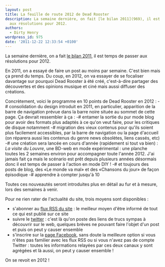```yaml
---
layout: post
title: La feuille de route 2012 de Dead Rooster
description: La semaine dernière, on fait [le bilan 2011](969), il est temps de passer
  aux résolutions pour 2012.
authors:
  - Dirty Henry
wordpress_id: 975
date: '2011-12-22 12:33:54 +0100'
---
```

La semaine dernière, on a fait [le bilan 2011](969), il est temps de passer aux résolutions pour 2012.

En 2011, on a essayé de faire un post au moins par semaine. C'est bien mais ça prend du temps. Du coup, en 2012, on va essayer de se focaliser davantage sur pourquoi Dead Rooster à été créé, c'est-à-dire partager des découvertes et des opinions musique et ciné mais aussi diffuser des créations.

Concrètement, voici le programme en 10 points de Dead Rooster en 2012 :
-# consolidation du design introduit en 2011, en particulier, apparition de la barre de navigation prévue dans la barre noire située au sommet de cette page. Ça devrait ressembler à ça : <img500>
-# entamer la sortie du pur mode blog pour avoir des formats plus adaptés à ce qu'on veut faire, pour les critiques de disque notamment
-# migration des vieux contenus pour qu'ils soient plus facilement accessibles, par la barre de navigation ou la page d'accueil (on réparera aussi les contenus du genre news obsolètes, liens cassés, etc)
-# une création sera lancée en cours d'année (rapidement si tout va bien) : *La visite du Louvre*, une BD-web en mode expérimental : une planche toutes les 2 semaines environ pour accompagner toute l'année 2012. J'ai jamais fait ça mais le scénario est prêt depuis plusieurs années désormais donc il est temps de passer à l'action en mode DIY ! 
-# et toujours des posts de blog, des «Le monde va mal» et des «Chansons du jour» de façon épisodique
-# apprendre à compter jusqu'à 10

Toutes ces nouveautés seront introduites plus en détail au fur et à mesure, lors des semaines à venir.

Pour ne rien rater de l'actualité du site, trois moyens sont disponibles :
- s'abonner au [flux RSS du site](http://feeds.feedburner.com/deadroosterorg) : le meilleur moyen d'être informé de tout ce qui est publié sur ce site
- suivre le [twitter](http://twitter.com/dead__rooster) : c'est là qu'on poste des liens de trucs sympas à découvrir sur le web, quelques brèves ne pouvant faire l'objet d'un post et puis on peut y causer ensemble
- s'inscrire sur la [page Facebook](http://www.facebook.com/DeadRoosterBlog), sans doute la meilleure option si vous n'êtes pas familier avec les flux RSS ou si vous n'avez pas de compte Twitter : toutes les informations relayées par ces deux canaux y sont agrégées et là aussi, on peut y causer ensemble !

On se revoit en 2012 !
